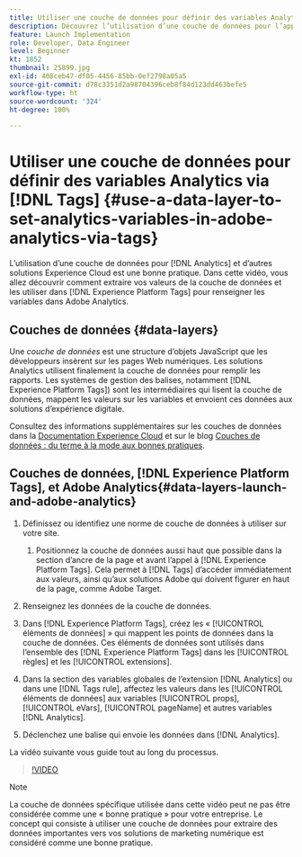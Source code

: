 ```yaml
---
title: Utiliser une couche de données pour définir des variables Analytics via des balises
description: Découvrez l’utilisation d’une couche de données pour l’approvisionnement de données Analytics et d’autres solutions Experience Cloud.
feature: Launch Implementation
role: Developer, Data Engineer
level: Beginner
kt: 1852
thumbnail: 25899.jpg
exl-id: 408ceb47-df05-4456-85bb-0ef2798a05a5
source-git-commit: d78c3351d2a98704396ceb8f84d123dd463befe5
workflow-type: ht
source-wordcount: '324'
ht-degree: 100%

---
```


# Utiliser une couche de données pour définir des variables Analytics via [!DNL Tags] {#use-a-data-layer-to-set-analytics-variables-in-adobe-analytics-via-tags}

L’utilisation d’une couche de données pour [!DNL Analytics] et d’autres solutions Experience Cloud est une bonne pratique. Dans cette vidéo, vous allez découvrir comment extraire vos valeurs de la couche de données et les utiliser dans [!DNL Experience Platform Tags] pour renseigner les variables dans Adobe Analytics.

## Couches de données {#data-layers}

Une _couche de données_ est une structure d’objets JavaScript que les développeurs insèrent sur les pages Web numériques. Les solutions Analytics utilisent finalement la couche de données pour remplir les rapports. Les systèmes de gestion des balises, notamment [!DNL Experience Platform Tags]) sont les intermédiaires qui lisent la couche de données, mappent les valeurs sur les variables et envoient ces données aux solutions d’expérience digitale.

Consultez des informations supplémentaires sur les couches de données dans la [Documentation Experience Cloud](https://experienceleague.adobe.com/docs/analytics/implementation/prepare/data-layer.html?lang=fr) et sur le blog [Couches de données : du terme à la mode aux bonnes pratiques](https://blog.adobe.com/en/2014/03/13/data-layers-buzzword-best-practice).

## Couches de données, [!DNL Experience Platform Tags], et Adobe Analytics{#data-layers-launch-and-adobe-analytics}

1. Définissez ou identifiez une norme de couche de données à utiliser sur votre site.

   1. Positionnez la couche de données aussi haut que possible dans la section d’ancre de la page et avant l’appel à [!DNL Experience Platform Tags]. Cela permet à [!DNL Tags] d’accéder immédiatement aux valeurs, ainsi qu’aux solutions Adobe qui doivent figurer en haut de la page, comme Adobe Target.

1. Renseignez les données de la couche de données.
1. Dans [!DNL Experience Platform Tags], créez les « [!UICONTROL éléments de données] » qui mappent les points de données dans la couche de données. Ces éléments de données sont utilisés dans l’ensemble des [!DNL Experience Platform Tags] dans les [!UICONTROL règles] et les [!UICONTROL extensions].
1. Dans la section des variables globales de l’extension [!DNL Analytics] ou dans une [!DNL Tags rule], affectez les valeurs dans les [!UICONTROL éléments de données] aux variables [!UICONTROL props], [!UICONTROL eVars], [!UICONTROL pageName] et autres variables [!DNL Analytics].
1. Déclenchez une balise qui envoie les données dans [!DNL Analytics].

La vidéo suivante vous guide tout au long du processus.

>[!VIDEO](https://video.tv.adobe.com/v/25899/?quality=12)

>[!NOTE]
>
>La couche de données spécifique utilisée dans cette vidéo peut ne pas être considérée comme une « bonne pratique » pour votre entreprise. Le concept qui consiste à utiliser une couche de données pour extraire des données importantes vers vos solutions de marketing numérique est considéré comme une bonne pratique.